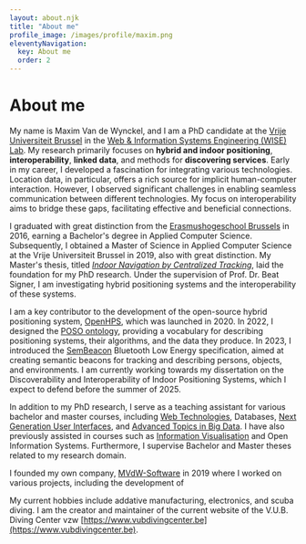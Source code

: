 ```yaml
---
layout: about.njk
title: "About me"
profile_image: /images/profile/maxim.png
eleventyNavigation:
  key: About me
  order: 2
---
```

# About me
My name is Maxim Van de Wynckel, and I am a PhD candidate at the [Vrije Universiteit Brussel](https://vub.be) in the [Web & Information Systems Engineering (WISE) Lab](https://wise.vub.ac.be). My research primarily focuses on **hybrid and indoor positioning**, **interoperability**, **linked data**, and methods for **discovering services**. Early in my career, I developed a fascination for integrating various technologies. Location data, in particular, offers a rich source for implicit human-computer interaction. However, I observed significant challenges in enabling seamless communication between different technologies. My focus on interoperability aims to bridge these gaps, facilitating effective and beneficial connections.

I graduated with great distinction from the [Erasmushogeschool Brussels](https://www.erasmushogeschool.be/en) in 2016, earning a Bachelor's degree in Applied Computer Science. Subsequently, I obtained a Master of Science in Applied Computer Science at the Vrije Universiteit Brussel in 2019, also with great distinction. My Master's thesis, titled *[Indoor Navigation by Centralized Tracking](/publications/2019/thesis)*, laid the foundation for my PhD research. Under the supervision of Prof. Dr. Beat Signer, I am investigating hybrid positioning systems and the interoperability of these systems.

I am a key contributor to the development of the open-source hybrid positioning system, [OpenHPS](https://openhps.org), which was launched in 2020. In 2022, I designed the [POSO ontology](https://poso.openhps.org), providing a vocabulary for describing positioning systems, their algorithms, and the data they produce. In 2023, I introduced the [SemBeacon](https://sembeacon.org) Bluetooth Low Energy specification, aimed at creating semantic beacons for tracking and describing persons, objects, and environments. I am currently working towards my dissertation on the Discoverability and Interoperability of Indoor Positioning Systems, which I expect to defend before the summer of 2025.

In addition to my PhD research, I serve as a teaching assistant for various bachelor and master courses, including [Web Technologies](https://wise.vub.ac.be/course/web-technologies), Databases, [Next Generation User Interfaces](https://wise.vub.ac.be/course/next-generation-user-interfaces), and [Advanced Topics in Big Data](https://wise.vub.ac.be/course/advanced-topics-big-data). I have also previously assisted in courses such as [Information Visualisation](https://wise.vub.ac.be/course/information-visualisation) and Open Information Systems. Furthermore, I supervise Bachelor and Master theses related to my research domain.

I founded my own company, [MVdW-Software](https://mvdw-software.com) in 2019 where I worked on various projects, including the development of 

My current hobbies include addative manufacturing, electronics, and scuba diving. I am the creator and maintainer of the current website of the V.U.B. Diving Center vzw [https://www.vubdivingcenter.be](https://www.vubdivingcenter.be).
